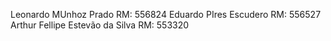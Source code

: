 Leonardo MUnhoz Prado RM: 556824
Eduardo PIres Escudero RM: 556527
Arthur Fellipe Estevão da Silva RM: 553320
